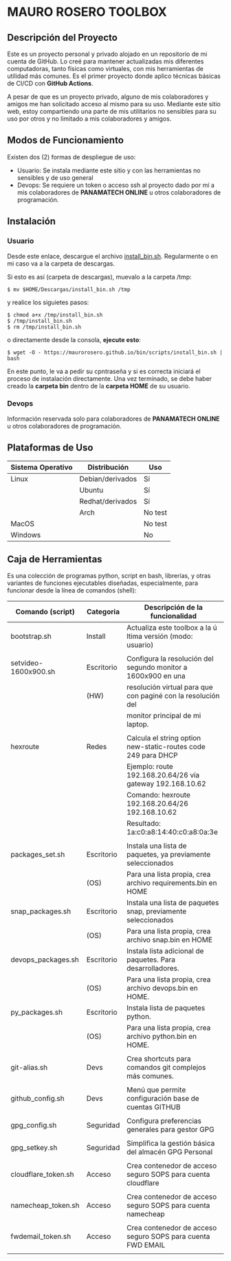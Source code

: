 # MAURO ROSERO TOOLBOX

## Descripción del Proyecto

Este es un proyecto personal y privado alojado en un repositorio de mi cuenta de GitHub. Lo creé para mantener actualizadas mis diferentes computadoras, tanto físicas como virtuales, con mis herramientas de utilidad más comunes. Es el primer proyecto donde aplico técnicas básicas de CI/CD con **GitHub Actions**.

A pesar de que es un proyecto privado, alguno de mis colaboradores y amigos me han solicitado acceso al mismo para su uso. Mediante este sitio web, estoy compartiendo una parte de mis utilitarios no sensibles para su uso por otros y no limitado a mis colaboradores y amigos.

## Modos de Funcionamiento

Existen dos (2) formas de despliegue de uso:
  * Usuario: Se instala mediante este sitio y con las herramientas no sensibles y de uso general
  * Devops: Se requiere un token o acceso ssh al proyecto dado por mí a mis colaboradores de **PANAMATECH ONLINE** u otros colaboradores de programación.

## Instalación

### Usuario

Desde este enlace, descargue el archivo [install_bin.sh](scripts/install_bin.sh). Regularmente o en mi caso va a la carpeta de descargas.

Si esto es así (carpeta de descargas), muevalo a la carpeta /tmp:

    $ mv $HOME/Descargas/install_bin.sh /tmp

y realice los siguietes pasos:

    $ chmod a+x /tmp/install_bin.sh
    $ /tmp/install_bin.sh
    $ rm /tmp/install_bin.sh

o directamente desde la consola, **ejecute esto**:

    $ wget -O - https://maurorosero.github.io/bin/scripts/install_bin.sh | bash

En este punto, le va a pedir su cpntraseña y si es correcta iniciará el proceso de instalación directamente. Una vez terminado, se debe haber creado la **carpeta bin** dentro de la **carpeta HOME** de su usuario.

### Devops

Información reservada solo para colaboradores de **PANAMATECH ONLINE** u otros colaboradores de programación.

## Plataformas de Uso

| Sistema Operativo | Distribución      | Uso     |
|-------------------|-------------------|---------|
| Linux             | Debian/derivados  | Sí      |
|                   | Ubuntu            | Sí      |
|                   | Redhat/derivados  | Sí      |
|                   | Arch              | No test |
| MacOS             |                   | No test |
| Windows           |                   | No      |


## Caja de Herramientas

Es una colección de programas python, script en bash, librerías, y otras variantes de funciones ejecutables diseñadas, especialmente, para funcionar desde la línea de comandos (shell):

| Comando (script)     | Categoria  | Descripción de la funcionalidad                               |
|----------------------|------------|---------------------------------------------------------------|
| bootstrap.sh         | Install    | Actualiza este toolbox a la ú ltima versión (modo: usuario)   |
|                      |            |                                                               |
| setvideo-1600x900.sh | Escritorio | Configura la resolución del segundo monitor a 1600x900 en una |
|                      | (HW)       | resolución virtual para que con paginé con la resolución del  |
|                      |            | monitor principal de mi laptop.                               |
|                      |            |                                                               |
| hexroute             | Redes      | Calcula el string option new-static-routes code 249 para DHCP |
|                      |            | Ejemplo:   route 192.168.20.64/26 vía gateway 192.168.10.62   |
|                      |            | Comando:   hexroute 192.168.20.64/26 192.168.10.62            |
|                      |            | Resultado: 1a:c0:a8:14:40:c0:a8:0a:3e                         |
|                      |            |                                                               |
| packages_set.sh      | Escritorio | Instala una lista de paquetes, ya previamente seleccionados   |
|                      | (OS)       | Para una lista propia, crea archivo requirements.bin en HOME  |
| snap_packages.sh     | Escritorio | Instala una lista de paquetes snap, previamente seleccionados |
|                      | (OS)       | Para una lista propia, crea archivo snap.bin en HOME          |
| devops_packages.sh   | Escritorio | Instala lista adicional de paquetes. Para desarrolladores.    |
|                      | (OS)       | Para una lista propia, crea archivo devops.bin en HOME.       |
| py_packages.sh       | Escritorio | Instala lista de paquetes python.                             |
|                      | (OS)       | Para una lista propia, crea archivo python.bin en HOME.       |
|                      |            |                                                               |
| git-alias.sh         | Devs       | Crea shortcuts para comandos git complejos más comunes.       |
|                      |            |                                                               |
| github_config.sh     | Devs       | Menú que permite configuración base de cuentas GITHUB         |
|                      |            |                                                               |
| gpg_config.sh        | Seguridad  | Configura preferencias generales para gestor GPG              |
|                      |            |                                                               |
| gpg_setkey.sh        | Seguridad  | Simplifica la gestión básica del almacén GPG Personal         |
|                      |            |                                                               |
| cloudflare_token.sh  | Acceso     | Crea contenedor de acceso seguro SOPS para cuenta cloudflare  |
|                      |            |                                                               |
| namecheap_token.sh   | Acceso     | Crea contenedor de acceso seguro SOPS para cuenta namecheap   |
|                      |            |                                                               |
| fwdemail_token.sh    | Acceso     | Crea contenedor de acceso seguro SOPS para cuenta FWD EMAIL   |
|                      |            |                                                               |




